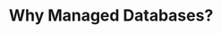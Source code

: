 ---
title: "Why Managed Databases?"
description: ""
banner: "98e16360-a366-4b78-8e0a-031da07fdacb/images/exoscale-icon.svg"
weight: 2
tags: [databases]
level: [introductory]
categories: [exoscale,kubernetes]
---